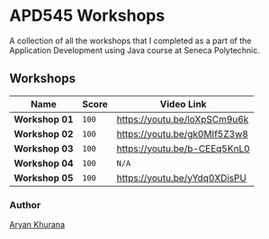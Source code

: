 # APD545 Workshops

A collection of all the workshops that I completed as a part of the Application Development using Java course at Seneca Polytechnic.

## Workshops

|Name|Score|Video Link|
|---|---|---|
|**Workshop 01**|`100`|https://youtu.be/loXpSCm9u6k|
|**Workshop 02**|`100`|https://youtu.be/gk0MIf5Z3w8|
|**Workshop 03**|`100`|https://youtu.be/b-CEEq5KnL0|
|**Workshop 04**|`100`|`N/A`|
|**Workshop 05**|`100`|https://youtu.be/yYdq0XDisPU|

### Author
[Aryan Khurana](https://github.com/AryanK1511)

